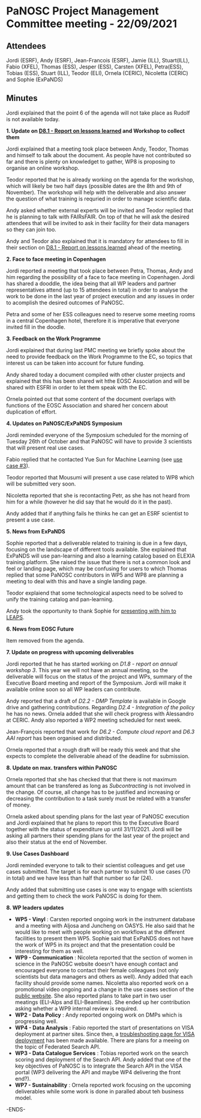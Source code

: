 PaNOSC Project Management Committee meeting - 22/09/2021 
========================================================


Attendees
-------
Jordi (ESRF), Andy (ESRF), Jean-Francois (ESRF), Jamie (ILL), Stuart(ILL), Fabio (XFEL), Thomas (ESS), Jesper (ESS), Carsten (XFEL), Petra(ESS), Tobias (ESS), Stuart (ILL), Teodor (ELI), Ornela (CERIC), Nicoletta (CERIC) and Sophie (ExPaNDS)


Minutes
-------	

Jordi explained that the point 6 of the agenda will not take place as Rudolf is not available today. 

**1. Update on [D8.1 - Report on lessons learned](https://docs.google.com/document/d/1VJg_BWmWUEJYWtU65mO_p-PFNMEBxOAx/edit?dls=true) and Workshop to collect them**

Jordi explained that a meeting took place between Andy, Teodor, Thomas and himself to talk about the document. As people have not contributed so far and there is plenty on knowledget to gather, WP8 is proposing to organise an online workshop.

Teodor reported that he is already working on the agenda for the workshop, which will likely be two half days (possible dates are the 8th and 9th of November). The workshop will help with the deliverable and also answer the question of what training is requried in order to manage scientific data.

Andy asked whether external experts will be invited and Teodor replied that he is planning to talk with FAIRsFAIR. On top of that he will ask the desired attendees that will be invited to ask in their facility for their data managers so they can join too.

Andy and Teodor also explained that it is mandatory for attendees to fill in their section on [D8.1 - Report on lessons learned](https://docs.google.com/document/d/1VJg_BWmWUEJYWtU65mO_p-PFNMEBxOAx/edit?dls=true) ahead of the meeting.

**2. Face to face meeting in Copenhagen**

Jordi reported a meeting that took place between Petra, Thomas, Andy and him regarding the possibility of a face to face meeting in Copenhagen. Jordi has shared a dooddle, the idea being that all WP leaders and partner representatives attend (up to 15 attendees in total) in order to analyse the work to be done in the last year of project execution and any issues in order to acomplish the desired outcomes of PaNOSC.

Petra and some of her ESS colleagues need to reserve some meeting rooms in a central Copenhagen hotel, therefore it is imperative that everyone invited fill in the doodle.

**3. Feedback on the Work Programme**

Jordi explained that during last PMC meeting we briefly spoke about the need to provide feedback on the Work Programme to the EC, so topics that interest us can be taken into account for future funding.

Andy shared today a document compiled with other cluster projects and explained that this has been shared wit hthe EOSC Association and will be shared with ESFRI in order to let them speak with the EC.

Ornela pointed out that some content of the document overlaps with functions of the EOSC Association and shared her concern about duplication of effort.


**4. Updates on PaNOSC/ExPaNDS Symposium**

Jordi reminded everyone of the Symposium scheduled for the morning of Tuesday 26th of October and that PaNOSC will have to provide 3 scientists that will present real use cases.

Fabio replied that he contacted Yue Sun for Machine Learning (see [use case #3](https://www.panosc.eu/use-cases/use-case-3-machine-learning-based-spectra-classification/)). 

Teodor reported that Mousumi will present a use case related to WP8 which will be submitted very soon.

Nicoletta reported that she is recontacting Petr, as she has not heard from him for a while (however he did say that he would do it in the past).

Andy added that if anything fails he thinks he can get an ESRF scientist to present a use case.

**5. News from ExPaNDS**

Sophie reported that a deliverable related to training is due in a few days, focusing on the landscape of different tools available. She explained that ExPaNDS will use pan-learning and also a learning catalog based on ELEXIA training platform. She raised the issue that there is not a common look and feel or landing page, which may be confusing for users to which Thomas replied that some PaNOSC contributors in WP5 and WP8 are planning a meeting to deal with this and have a single landing page.

Teodor explaiend that some technological aspects need to be solved to unify the training catalog and pan-learning.

Andy took the opportunity to thank Sophie for [presenting with him to LEAPS](https://github.com/panosc-eu/panosc/blob/master/Work%20Packages/WP9%20Outreach%20and%20communication/Presentations/LEAPS%20Data%20Strategy%20-%20the%20future%20of%20the%20ExPaNDS%20and%20PaNOSC%20projects_17092021.pdf).

**6. News from EOSC Future**

Item removed from the agenda.


**7. Update on progress with upcoming deliverables**

Jordi reported that he has started working on *D1.8 - report on annual workshop 3*. This year we will not have an annual meeting, so the deliverable will focus on the status of the project and WPs, summary of the Executive Board meeting and report of the Symposium. Jordi will make it available online soon so all WP leaders can contribute.

Andy reported that a draft of *D2.2 - DMP Template* is available in Google drive and gathering contributions. Regarding *D2.4 - Integration of the policy* he has no news. Ornela added that she will check progress with Alessandro at CERIC. Andy also reported a WP2 meeting scheduled for next week.

Jean-François reported that work for *D6.2 - Compute cloud report* and *D6.3 AAI report* has been organised and distributed.

Ornela reported that a rough draft will be ready this week and that she expects to complete the deliverable ahead of the deadline for submission.

**8. Update on max. transfers within PaNOSC**

Ornela reported that she has checked that that there is not maximum amount that can be transfered as long as *Subcontracting* is not involved in the change. Of course, all change has to be justified and increasing or decreasing the contribution to a task surely must be related with a transfer of money.

Ornela asked about spending plans for the last year of PaNOSC execution and Jordi explained that he plans to report this to the Executive Board together with the status of expenditure up until 31/11/2021. Jordi will be asking all partners their spending plans for the last year of the project and also their status at the end of November. 

**9. Use Cases Dashboard**

Jordi reminded everyone to talk to their scientist colleagues and get use cases submitted. The target is for each partner to submit 10 use cases (70 in total) and we have less than half that number so far (24).

Andy added that submitting use cases is one way to engage with scientists and getting them to check the work PaNOSC is doing for them.

**8. WP leaders updates**

* **WP5 - Vinyl** : Carsten reported ongoing work in the instrument database and a meeting with Aljosa and Juncheng on OASYS. He also said that he would like to meet with people working on workflows at the different facilities to present them WP5. Sophie said that ExPaNDS does not have the work of WP5 in its project and that the presentation could be interesting for them as well. 
* **WP9 - Communication** :  Nicoleta reported that the section of women in science in the PaNOSC website doesn't have enough contact and encouraged everyone to contact their female colleagues (not only scientists but data managers and others as well). Andy added that each facility should provide some names.  Nicoletta also reported work on a promotional video ongoing and a change in the use cases section of the [public website](https://www.panosc.eu/all-use-cases/). She also reported plans to take part in two user meatings (ELI-Alps and ELI-Beamlines). She ended up her contribution asking whether a WP9 internal review is required.
* **WP2 - Data Policy** : Andy reported ongoing work on DMPs which is progressing well.
* **WP4 - Data Analysis** : Fabio  reported the start of presentations on VISA deployment at partner sites. Since then, a [troubleshooting page for VISA deployment](https://visa.readthedocs.io/en/latest/openstack/openstack-troubleshooting-api.html) has been made available. There are plans for a meeing on the topic of Federated Search API.
* **WP3 - Data Catalogue Services** : Tobias reported work on the search scoring and deployment of the Search API. Andy added that one of the key objectives of PaNOSC is to integrate the Search API in the VISA portal (WP3 delivering the API and maybe WP4 delivering the front end?).
* **WP7 - Sustainability** : Ornela reported work focusing on the upcoming deliverables while some work is done in paralled about teh business model.

-ENDS-
